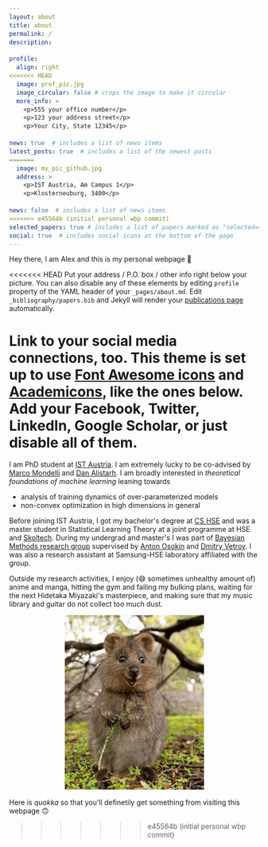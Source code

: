 ```yaml
---
layout: about
title: about
permalink: /
description: 

profile:
  align: right
<<<<<<< HEAD
  image: prof_pic.jpg
  image_circular: false # crops the image to make it circular
  more_info: >
    <p>555 your office number</p>
    <p>123 your address street</p>
    <p>Your City, State 12345</p>

news: true  # includes a list of news items
latest_posts: true  # includes a list of the newest posts
=======
  image: my_pic_github.jpg
  address: >
    <p>IST Austria, Am Campus 1</p>
    <p>Klosterneuburg, 3400</p>

news: false  # includes a list of news items
>>>>>>> e45564b (initial personal wbp commit)
selected_papers: true # includes a list of papers marked as "selected={true}"
social: true  # includes social icons at the bottom of the page
---
```


Hey there, I am Alex and this is my personal webpage 🦊

<<<<<<< HEAD
Put your address / P.O. box / other info right below your picture. You can also disable any of these elements by editing `profile` property of the YAML header of your `_pages/about.md`. Edit `_bibliography/papers.bib` and Jekyll will render your [publications page](/al-folio/publications/) automatically.

Link to your social media connections, too. This theme is set up to use [Font Awesome icons](https://fontawesome.com/) and [Academicons](https://jpswalsh.github.io/academicons/), like the ones below. Add your Facebook, Twitter, LinkedIn, Google Scholar, or just disable all of them.
=======



I am PhD student at <a href="https://ist.ac.at/en/home/">IST Austria</a>. I am extremely lucky to be co-advised by <a href="http://marcomondelli.com/">Marco Mondelli</a>
and <a href="https://people.csail.mit.edu/alistarh/">Dan Alistarh</a>. I am broadly interested in *theoretical foundations of machine learning* leaning towards

- analysis of training dynamics of over-parameterized models
- non-convex optimization in high dimensions in general

Before joining IST Austria, I got my bachelor's degree at <a href="https://cs.hse.ru/en/">CS HSE</a> and was a master student in Statistical Learning Theory at a joint programme at HSE and <a href="https://www.skoltech.ru/en/">Skoltech</a>. During my undergrad and master's I was part of <a href="https://bayesgroup.ru/">Bayesian Methods research group</a> supervised by <a href="https://aosokin.github.io/">Anton Osokin</a> and <a href="https://www.hse.ru/en/staff/dvetrov">Dmitry Vetrov</a>. I was also a research assistant at Samsung-HSE laboratory affiliated with the group.

Outside my research activities, I enjoy (😅 sometimes unhealthy amount of) anime and manga, hitting the gym and failing my bulking plans, waiting for the next Hidetaka Miyazaki's masterpiece, and making sure that my music library and guitar do not collect too much dust.

<p align="center">
  <img src="assets/img/cute.png" width="280"/>
</p>

Here is *quokka* so that you'll definetily get something from visiting this webpage 🙃

>>>>>>> e45564b (initial personal wbp commit)
